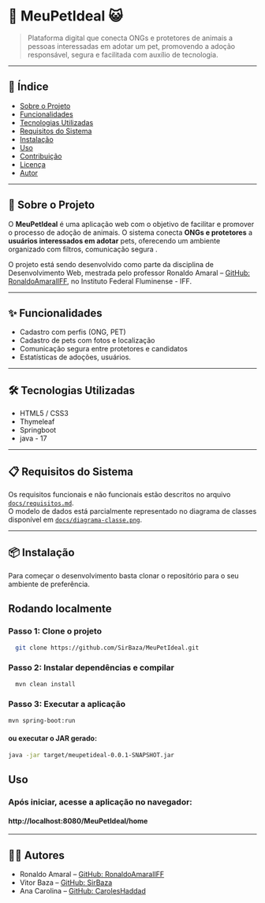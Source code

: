# 🐶 MeuPetIdeal 😺

> Plataforma digital que conecta ONGs e protetores de animais a pessoas interessadas em adotar um pet, promovendo a adoção responsável, segura e facilitada com auxílio de tecnologia.

---

## 📌 Índice

- [Sobre o Projeto](#sobre-o-projeto)
- [Funcionalidades](#funcionalidades)
- [Tecnologias Utilizadas](#tecnologias-utilizadas)
- [Requisitos do Sistema](#requisitos-do-sistema)
- [Instalação](#instalação)
- [Uso](#uso)
- [Contribuição](#contribuição)
- [Licença](#licença)
- [Autor](#autor)

---

## 🐾 Sobre o Projeto

O **MeuPetIdeal** é uma aplicação web com o objetivo de facilitar e promover o processo de adoção de animais. O sistema conecta **ONGs e protetores** a **usuários interessados em adotar** pets, oferecendo um ambiente organizado com filtros, comunicação segura .

O projeto está sendo desenvolvido como parte da disciplina de Desenvolvimento Web, mestrada pelo professor Ronaldo Amaral – [GitHub: RonaldoAmaralIFF](https://github.com/RonaldoAmaralIFF), no Instituto Federal Fluminense - IFF.

---

## ✨ Funcionalidades

- Cadastro com perfis (ONG, PET)
- Cadastro de pets com fotos e localização
- Comunicação segura entre protetores e candidatos
- Estatísticas de adoções, usuários.

---

## 🛠 Tecnologias Utilizadas

- HTML5 / CSS3
- Thymeleaf
- Springboot
- java - 17

---

## 📋 Requisitos do Sistema

Os requisitos funcionais e não funcionais estão descritos no arquivo [`docs/requisitos.md`](docs/requisitos.md).  
O modelo de dados está parcialmente representado no diagrama de classes disponível em [`docs/diagrama-classe.png`](docs/diagrama-classe.png).

---

## 📦 Instalação

Para começar o desenvolvimento basta clonar o repositório para o seu ambiente de preferência.

## Rodando localmente

### Passo 1: Clone o projeto


```bash
  git clone https://github.com/SirBaza/MeuPetIdeal.git
```

### Passo 2: Instalar dependências e compilar

```bash
  mvn clean install
```

### Passo 3: Executar a aplicação

```bash
mvn spring-boot:run
```
#### ou executar o JAR gerado:
```bash
java -jar target/meupetideal-0.0.1-SNAPSHOT.jar
```
## Uso
### Após iniciar, acesse a aplicação no navegador:

#### http://localhost:8080/MeuPetIdeal/home

---

## 👨‍💻 Autores

- Ronaldo Amaral – [GitHub: RonaldoAmaralIFF](https://github.com/RonaldoAmaralIFF)
- Vitor Baza – [GitHub: SirBaza](https://github.com/SirBaza)
- Ana Carolina – [GitHub: CarolesHaddad](https://github.com/CarolesHaddad)





